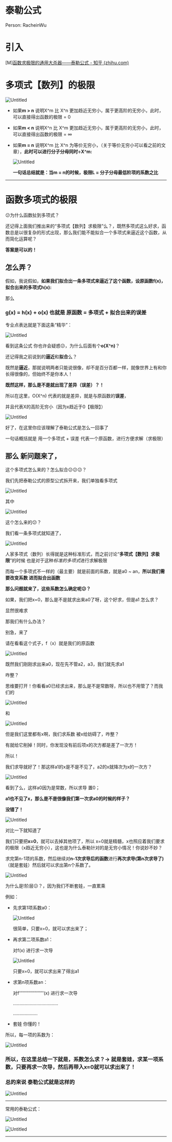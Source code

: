 # 泰勒公式

Person: RacheinWu

# 引入

[M][函数求极限的通用大杀器——泰勒公式 - 知乎 (zhihu.com)](https://zhuanlan.zhihu.com/p/412006280)

# 多项式【数列】的极限

![Untitled](%E6%B3%B0%E5%8B%92%E5%85%AC%E5%BC%8F%2056f3ca4a6f4e44ddb64ec395e89ee4da/Untitled.png)

- 如果**m > n** 说明X^m 比 X^n 更加趋近无穷小，属于更高阶的无穷小，此时，可以直接得出函数的极限 = 0
- 如果**m < n** 说明X^n 比 X^m 更加趋近无穷小，属于更高阶的无穷小，此时，可以直接得出函数的极限 = ∞
- 如果**m = n** 说明X^m 比 X^n 为等价无穷小，（关于等价无穷小可以看之前的文章），**此时可以进行分子分母同时÷X^m:**
    
    ![Untitled](%E6%B3%B0%E5%8B%92%E5%85%AC%E5%BC%8F%2056f3ca4a6f4e44ddb64ec395e89ee4da/Untitled%201.png)
    
    **一句话总结就是：当m = n的时候，极限L = 分子分母最低阶项的系数之比**
    

---

# 函数多项式的极限

😕为什么函数扯到多项式？

还记得上面我们推出来的“多项式【数列】求极限”么？，既然多项式这么好求，函数总是以很复杂的形式出现，那么我们能不能拟合一个多项式来逼近这个函数，从而简化运算呢？

**答案是可以的！**

## **怎么弄？**

假如，我说假如，**如果我们拟合出一条多项式来逼近了这个函数，设原函数f(x)，拟合出来的多项式h(x):**

那么

### **g(x)  = h(x) + o(x) 也就是 原函数 = 多项式 + 拟合出来的误差**

专业点表达就是下面这条“精华”：

![Untitled](%E6%B3%B0%E5%8B%92%E5%85%AC%E5%BC%8F%2056f3ca4a6f4e44ddb64ec395e89ee4da/Untitled%202.png)

看到这条公式 你也许会疑惑😕，为什么后面有个**o(X^n)**？

还记得我之前说到的**逼近**和**拟合**么？

既然是**逼近**，那就说明两者只能说很像，却不是百分百都一样，就像世界上有和你长得很像的，但始终不是你本人！

**既然这样，那么是不是就出现了差异（误差）？！**

所以在这里，O(X^n) 代表的就是差异，就是与原函数的**误差**，

并且代表X的高阶无穷小（因为x趋近于0【极限】）

![Untitled](%E6%B3%B0%E5%8B%92%E5%85%AC%E5%BC%8F%2056f3ca4a6f4e44ddb64ec395e89ee4da/Untitled%203.png)

好了，在这里你应该理解了泰勒公式是怎么一回事了

一句话概括就是 用一个多项式 + 误差 代表一个原函数，进行方便求解（求极限）

## **那么 新问题来了，**

这个多项式怎么来的？怎么拟合😕😕😕？

我们先把泰勒公式的原型公式拆开来，我们单独看多项式

![Untitled](%E6%B3%B0%E5%8B%92%E5%85%AC%E5%BC%8F%2056f3ca4a6f4e44ddb64ec395e89ee4da/Untitled%204.png)

其中

![Untitled](%E6%B3%B0%E5%8B%92%E5%85%AC%E5%BC%8F%2056f3ca4a6f4e44ddb64ec395e89ee4da/Untitled%205.png)

这个怎么来的😕？

我们看一条多项式就知道了，

![Untitled](%E6%B3%B0%E5%8B%92%E5%85%AC%E5%BC%8F%2056f3ca4a6f4e44ddb64ec395e89ee4da/Untitled%206.png)

人家多项式（数列）长得就是这种标准形式，而之前讨论“**多项式【数列】求极限**”的时候 也是对于这种*标准的多项式*进行求解极限

而每一个多项式不一样的（最主要）就是前面的系数，就是a0 ~ an，**所以我们需要改变系数 进而拟合出函数**

**那么问题就来了，这些系数怎么确定呢😕？**

如果，我们把x=0，那么是不是就求出来a0了呀，这个好求，但是a1 怎么求？

显然很难求

那我们有什么办法？

别急，来了

请在看看这个式子，f（x）就是我们的原函数

![Untitled](%E6%B3%B0%E5%8B%92%E5%85%AC%E5%BC%8F%2056f3ca4a6f4e44ddb64ec395e89ee4da/Untitled%206.png)

既然我们刚刚求出来a0，现在先不管a2，a3，我们就先求a1

咋整？

思维要打开！你看看a0已经求出来，那么是不是常数呀，所以也不用管了？而我们的

![Untitled](%E6%B3%B0%E5%8B%92%E5%85%AC%E5%BC%8F%2056f3ca4a6f4e44ddb64ec395e89ee4da/Untitled%207.png)

和

![Untitled](%E6%B3%B0%E5%8B%92%E5%85%AC%E5%BC%8F%2056f3ca4a6f4e44ddb64ec395e89ee4da/Untitled%208.png)

但是我们这里都有x啊，我们求系数 被x给妨碍了，咋整？

有就给它削掉！同时，你发现没有前后项x的次方都是差了一次方！

所以！

我们求导就好了！那这样a1的x是不是不见了，a2的x就降次为x的一次方？

![Untitled](%E6%B3%B0%E5%8B%92%E5%85%AC%E5%BC%8F%2056f3ca4a6f4e44ddb64ec395e89ee4da/Untitled%209.png)

看到了么，这样a0因为是常数，所以求导 置0；

**a1也不见了x，那么是不是很像我们第一次求a0的时候的样子？**

**没错了！**

![Untitled](%E6%B3%B0%E5%8B%92%E5%85%AC%E5%BC%8F%2056f3ca4a6f4e44ddb64ec395e89ee4da/Untitled%206.png)

对比一下就知道了

我们只要把**x=0**，就可以去掉其他项了，所以 x=0就是精髓，x也照应着我们要求的极限（x趋近无穷小），这也是为什么泰勒针对的是无穷小情况！你说妙不妙？

求完第n-1项的系数，然后继续对**n-1次求导后的函数**进行**再次求导(第n次求导了)**（就是套娃）然后就可以求出第n个系数了。

![Untitled](%E6%B3%B0%E5%8B%92%E5%85%AC%E5%BC%8F%2056f3ca4a6f4e44ddb64ec395e89ee4da/Untitled%2010.png)

为什么是!阶层😕？，因为我们不断套娃，一直累乘

例如：

- 先求第1项系数a0：
    
    ![Untitled](%E6%B3%B0%E5%8B%92%E5%85%AC%E5%BC%8F%2056f3ca4a6f4e44ddb64ec395e89ee4da/Untitled%206.png)
    
    很简单，只要x=0，就可以求出来了；
    
- 再求第二项系数a1：
    
    对f(x) 进行求一次导
    
    ![Untitled](%E6%B3%B0%E5%8B%92%E5%85%AC%E5%BC%8F%2056f3ca4a6f4e44ddb64ec395e89ee4da/Untitled%209.png)
    
    只要x=0，就可以求出来了得出a1
    
- 求第n项系数an：
    
    对f’’’’’’’’’’’’’’’’’’’’’(x) 进行求一次导
    
    ……………………………..
    
    ……………….
    
- 套娃 你懂的！

所以，每一项的系数为：

![Untitled](%E6%B3%B0%E5%8B%92%E5%85%AC%E5%BC%8F%2056f3ca4a6f4e44ddb64ec395e89ee4da/Untitled%2011.png)

### 所以，在这里总结一下就是，系数怎么求？→ 就是**套娃，求某一项系数，只要再求一次导，然后再带入x=0就可以求出来了！**

### 总的来说 泰勒公式就是这样的

![Untitled](%E6%B3%B0%E5%8B%92%E5%85%AC%E5%BC%8F%2056f3ca4a6f4e44ddb64ec395e89ee4da/Untitled%2012.png)

---

常用的泰勒公式：

![Untitled](%E6%B3%B0%E5%8B%92%E5%85%AC%E5%BC%8F%2056f3ca4a6f4e44ddb64ec395e89ee4da/Untitled%2013.png)

![Untitled](%E6%B3%B0%E5%8B%92%E5%85%AC%E5%BC%8F%2056f3ca4a6f4e44ddb64ec395e89ee4da/Untitled%2014.png)

---